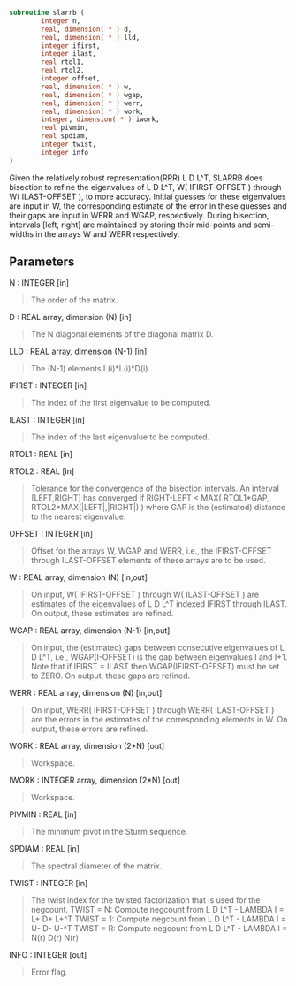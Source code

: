 ```fortran
subroutine slarrb (
        integer n,
        real, dimension( * ) d,
        real, dimension( * ) lld,
        integer ifirst,
        integer ilast,
        real rtol1,
        real rtol2,
        integer offset,
        real, dimension( * ) w,
        real, dimension( * ) wgap,
        real, dimension( * ) werr,
        real, dimension( * ) work,
        integer, dimension( * ) iwork,
        real pivmin,
        real spdiam,
        integer twist,
        integer info
)
```

Given the relatively robust representation(RRR) L D L^T, SLARRB
does  bisection to refine the eigenvalues of L D L^T,
W( IFIRST-OFFSET ) through W( ILAST-OFFSET ), to more accuracy. Initial
guesses for these eigenvalues are input in W, the corresponding estimate
of the error in these guesses and their gaps are input in WERR
and WGAP, respectively. During bisection, intervals
[left, right] are maintained by storing their mid-points and
semi-widths in the arrays W and WERR respectively.

## Parameters
N : INTEGER [in]
> The order of the matrix.

D : REAL array, dimension (N) [in]
> The N diagonal elements of the diagonal matrix D.

LLD : REAL array, dimension (N-1) [in]
> The (N-1) elements L(i)\*L(i)\*D(i).

IFIRST : INTEGER [in]
> The index of the first eigenvalue to be computed.

ILAST : INTEGER [in]
> The index of the last eigenvalue to be computed.

RTOL1 : REAL [in]

RTOL2 : REAL [in]
> Tolerance for the convergence of the bisection intervals.
> An interval [LEFT,RIGHT] has converged if
> RIGHT-LEFT < MAX( RTOL1\*GAP, RTOL2\*MAX(|LEFT|,|RIGHT|) )
> where GAP is the (estimated) distance to the nearest
> eigenvalue.

OFFSET : INTEGER [in]
> Offset for the arrays W, WGAP and WERR, i.e., the IFIRST-OFFSET
> through ILAST-OFFSET elements of these arrays are to be used.

W : REAL array, dimension (N) [in,out]
> On input, W( IFIRST-OFFSET ) through W( ILAST-OFFSET ) are
> estimates of the eigenvalues of L D L^T indexed IFIRST through
> ILAST.
> On output, these estimates are refined.

WGAP : REAL array, dimension (N-1) [in,out]
> On input, the (estimated) gaps between consecutive
> eigenvalues of L D L^T, i.e., WGAP(I-OFFSET) is the gap between
> eigenvalues I and I+1. Note that if IFIRST = ILAST
> then WGAP(IFIRST-OFFSET) must be set to ZERO.
> On output, these gaps are refined.

WERR : REAL array, dimension (N) [in,out]
> On input, WERR( IFIRST-OFFSET ) through WERR( ILAST-OFFSET ) are
> the errors in the estimates of the corresponding elements in W.
> On output, these errors are refined.

WORK : REAL array, dimension (2\*N) [out]
> Workspace.

IWORK : INTEGER array, dimension (2\*N) [out]
> Workspace.

PIVMIN : REAL [in]
> The minimum pivot in the Sturm sequence.

SPDIAM : REAL [in]
> The spectral diameter of the matrix.

TWIST : INTEGER [in]
> The twist index for the twisted factorization that is used
> for the negcount.
> TWIST = N: Compute negcount from L D L^T - LAMBDA I = L+ D+ L+^T
> TWIST = 1: Compute negcount from L D L^T - LAMBDA I = U- D- U-^T
> TWIST = R: Compute negcount from L D L^T - LAMBDA I = N(r) D(r) N(r)

INFO : INTEGER [out]
> Error flag.
